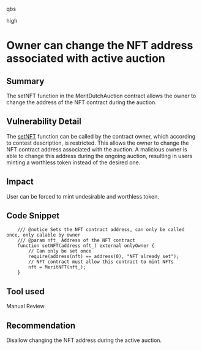 qbs

high

# Owner can change the NFT address associated with active auction

## Summary
The setNFT function in the MeritDutchAuction contract allows the owner to change the address of the NFT contract during the auction. 

## Vulnerability Detail
The [setNFT](https://github.com/sherlock-audit/2023-07-beam-auction/blob/main/dutch-nft/src/MeritDutchAuction.sol#L91) function can be called by the contract owner, which according to contest description, is restricted. This allows the owner to change the NFT contract address associated with the auction. A malicious owner is able to change this address during the ongoing auction, resulting in users minting a worthless token instead of the desired one.

## Impact
User can be forced to mint undesirable and worthless token.
## Code Snippet
```solidity
    /// @notice Sets the NFT contract address, can only be called once, only calable by owner
    /// @param nft_ Address of the NFT contract
    function setNFT(address nft_) external onlyOwner {
        // Can only be set once
        require(address(nft) == address(0), "NFT already set");
        // NFT contract must allow this contract to mint NFTs
        nft = MeritNFT(nft_);
    }
   ```
## Tool used

Manual Review

## Recommendation
Disallow changing the NFT address during the active auction. 